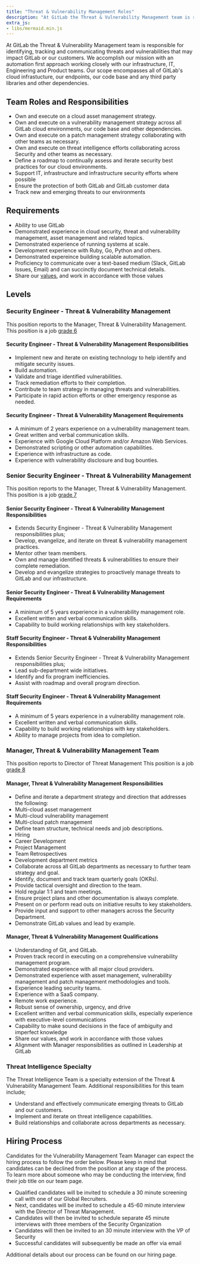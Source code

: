 ```yaml
---
title: "Threat & Vulnerability Management Roles"
description: "At GitLab the Threat & Vulnerability Management team is responsible for identifying, tracking and communicating threats and vulnerabilities that may impact GitLab or our customers."
extra_js:
- libs/mermaid.min.js
---
```

 
At GitLab the Threat & Vulnerability Management team is responsible for identifying, tracking and communicating threats and vulnerabilities that may impact GitLab or our customers. We accomplish our mission with an automation first approach working closely with our infrastructure, IT, Engineering and Product teams. Our scope encompasses all of GitLab's cloud infrastucture, our endpoints, our code base and any third party libraries and other dependencies.

## Team Roles and Responsibilities

- Own and execute on a cloud asset management strategy.
- Own and execute on a vulnerability management strategy across all GitLab cloud environments, our code base and other dependencies.
- Own and execute on a patch management strategy collaborating with other teams as necessary.
- Own and execute on threat intelligence efforts collaborating across Security and other teams as necessary.
- Define a roadmap to continually assess and iterate security best practices for our cloud environments.
- Support IT, infrastructure and infrastructure security efforts where possible
- Ensure the protection of both GitLab and GitLab customer data
- Track new and emerging threats to our environments

## Requirements

- Ability to use GitLab
- Demonstrated experience in cloud security, threat and vulnerability management, asset management and related topics.
- Demonstrated experience of running systems at scale.
- Development experience with Ruby, Go, Python and others.
- Demonstrated expereince building scalable automation.
- Proficiency to communicate over a text-based medium (Slack, GitLab Issues, Email) and can succinctly document technical details.
- Share our [values](/handbook/values/), and work in accordance with those values

## Levels

### Security Engineer - Threat & Vulnerability Management

This position reports to the Manager, Threat & Vulnerability Management.
This position is a job [grade 6](/handbook/total-rewards/compensation/compensation-calculator/#gitlab-job-grades)

#### Security Engineer - Threat & Vulnerability Management Responsibilities

- Implement new and iterate on existing technology to help identify and mitigate security issues.
- Build automation.
- Validate and triage identified vulnerabilities.
- Track remediation efforts to their completion.
- Contribute to team strategy in managing threats and vulnerabilities.
- Participate in rapid action efforts or other emergency response as needed.

#### Security Engineer - Threat & Vulnerability Management Requirements

- A minimum of 2 years experience on a vulnerability management team.
- Great written and verbal communication skills.
- Experience with Google Cloud Platform and/or Amazon Web Services.
- Demonstrated scripting or other automation capabilities.
- Experience with infrastructure as code.
- Experience with vulnerability disclosure and bug bounties.

### Senior Security Engineer - Threat & Vulnerability Management

This position reports to the Manager, Threat & Vulnerability Management.
This position is a job [grade 7](/handbook/total-rewards/compensation/compensation-calculator/#gitlab-job-grades)

#### Senior Security Engineer - Threat & Vulnerability Management Responsibilities

- Extends Security Engineer - Threat & Vulnerability Management responsibilities plus;
- Develop, evangelize, and iterate on threat & vulnerability management practices.
- Mentor other team members.
- Own and manage identified threats & vulnerabilities to ensure their complete remediation.
- Develop and evangelize strategies to proactively manage threats to GitLab and our infrastructure.

#### Senior Security Engineer - Threat & Vulnerability Management Requirements

- A minimum of 5 years experience in a vulnerability management role.
- Excellent written and verbal communication skills.
- Capability to build working relationships with key stakeholders.

#### Staff Security Engineer - Threat & Vulnerability Management Responsibilities

- Extends Senior Security Engineer - Threat & Vulnerability Management responsibilities plus;
- Lead sub-department wide initiatives.
- Identify and fix program inefficiencies.
- Assist with roadmap and overall program direction.

#### Staff Security Engineer - Threat & Vulnerability Management Requirements

- A minimum of 5 years experience in a vulnerability management role.
- Excellent written and verbal communication skills.
- Capability to build working relationships with key stakeholders.
- Ability to manage projects from idea to completion.

### Manager, Threat & Vulnerability Management Team

This position reports to Director of Threat Management
This position is a job [grade 8](/handbook/total-rewards/compensation/compensation-calculator/#gitlab-job-grades)

#### Manager, Threat & Vulnerability Management Responsibilities

- Define and iterate a department strategy and direction that addresses the following:
- Multi-cloud asset management
- Multi-cloud vulnerability management
- Multi-cloud patch management
- Define team structure, technical needs and job descriptions.
- Hiring
- Career Development
- Project Management
- Team Retrospectives
- Development department metrics
- Collaborate across all GitLab departments as necessary to further team strategy and goal.
- Identify, document and track team quarterly goals (OKRs).
- Provide tactical oversight and direction to the team.
- Hold regular 1:1 and team meetings.
- Ensure project plans and other documentation is always complete.
- Present on or perform read outs on initiative results to key stakeholders.
- Provide input and support to other managers across the Security Department.
- Demonstrate GitLab values and lead by example.

#### Manager, Threat & Vulnerability Management Qualifications

- Understanding of Git, and GitLab.
- Proven track record in executing on a comprehensive vulnerability management program.
- Demonstrated experience with all major cloud providers.
- Demonstrated experience with asset management, vulnerability management and patch management methodologies and tools.
- Experience leading security teams.
- Experience with a SaaS company.
- Remote work experience.
- Robust sense of ownership, urgency, and drive
- Excellent written and verbal communication skills, especially experience with executive-level communications
- Capability to make sound decisions in the face of ambiguity and imperfect knowledge
- Share our values, and work in accordance with those values
- Alignment with Manager responsibilities as outlined in Leadership at GitLab

### Threat Intelligence Specialty

The Threat Intelligence Team is a specialty extension of the Threat & Vulnerability Management Team. Additional responsibilities for this team include;

- Understand and effectively communicate emerging threats to GitLab and our customers.
- Implement and iterate on threat intelligence capabilities.
- Build relationships and collaborate across departments as necessary.

## Hiring Process

Candidates for the Vulnerability Management Team Manager can expect the hiring process to follow the order below. Please keep in mind that candidates can be declined from the position at any stage of the process. To learn more about someone who may be conducting the interview, find their job title on our team page.

- Qualified candidates will be invited to schedule a 30 minute screening call with one of our Global Recruiters.
- Next, candidates will be invited to schedule a 45-60 minute interview with the Director of Threat Management.
- Candidates will then be invited to schedule separate 45 minute interviews with three members of the Security Organization
- Candidates will then be invited to an 30 minute interview with the VP of Security
- Successful candidates will subsequently be made an offer via email

Additional details about our process can be found on our hiring page.
